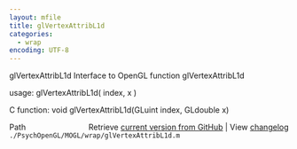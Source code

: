 ```yaml
---
layout: mfile
title: glVertexAttribL1d
categories:
  - wrap
encoding: UTF-8
---
```


glVertexAttribL1d  Interface to OpenGL function glVertexAttribL1d  

usage:  glVertexAttribL1d( index, x )  

C function:  void glVertexAttribL1d(GLuint index, GLdouble x)  


<div class="code_header" style="text-align:right;">
  <span style="float:left;">Path&nbsp;&nbsp;</span> <span class="counter">Retrieve <a href=
  "https://raw.github.com/Psychtoolbox-3/Psychtoolbox-3/beta/./PsychOpenGL/MOGL/wrap/glVertexAttribL1d.m">current version from GitHub</a> | View <a href=
  "https://github.com/Psychtoolbox-3/Psychtoolbox-3/commits/beta/./PsychOpenGL/MOGL/wrap/glVertexAttribL1d.m">changelog</a></span>
</div>
<div class="code">
  <code>./PsychOpenGL/MOGL/wrap/glVertexAttribL1d.m</code>
</div>
